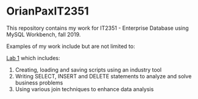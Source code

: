 # OrianPaxIT2351
This repository contains my work for IT2351 - Enterprise Database using MySQL Workbench, fall 2019.

Examples of my work include but are not limited to:

[Lab 1](https://github.com/stomp3c/OrianPaxIT2351/tree/master/Lab1) which includes:
    <ol>
      <li>Creating, loading and saving scripts using an industry tool</li>
      <li>Writing SELECT, INSERT and DELETE statements to analyze and solve business problems</li>
      <li>Using various join techniques to enhance data analysis</li>
    </ol>
  
  
  

